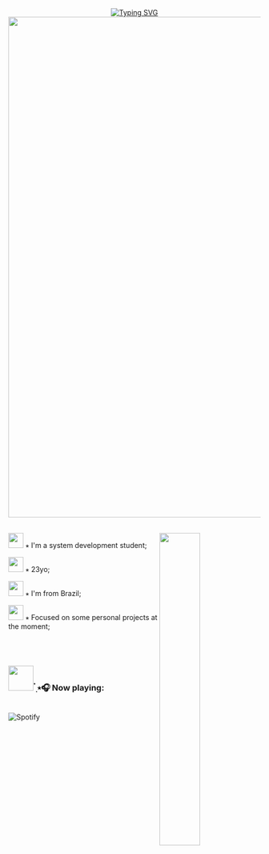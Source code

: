 <div align="center">
  <a href="https://git.io/typing-svg"><img src="https://readme-typing-svg.demolab.com?font=Baloo+Paaji+2&size=35&pause=1000&color=FFB7C6&width=445&lines=Hello%2C+I'm+Gabriela!+(%EF%BD%A1%E2%80%A2%CC%80%E1%B4%97-)%E2%9C%A7" alt="Typing SVG" /></a>
  </a>
</div>

<!--divider-->
<div align="center">
  <img src="https://cutekawaiiresources.wordpress.com/wp-content/uploads/2014/08/1.gif" width="1000px">
</div></br>

<div>
  <!--madokami-->
  <img align="right" width="40%" src="https://media1.tenor.com/m/oifWjEcfdRsAAAAC/madoka-magica.gif">
  <!--info-->
  <p>
    <img width="30px" src="https://64.media.tumblr.com/3c6ae8227309d9b4d548487a38da4733/a99701de4660a168-88/s75x75_c1/217cda36eb3ef94ae9bfc1b25e947cd897548d4f.gif">
    ⭒ I'm a system development student;
  </p>
  <p>
    <img width="30px" src="https://64.media.tumblr.com/4d6d068726e02634e168a924f92f1e61/tumblr_pdhelkXZm81r2z24oo3_r1_100.gif">
    ⭒ 23yo;
  </p>
    <p>
    <img width="30px" src="https://64.media.tumblr.com/2890ab2569b1c138d1613dde7422f1db/1305a3fc019e2c8f-c9/s75x75_c1/ebae22262975fa0eaedbde9f5c6d22418a840390.gif">
    ⭒ I'm from Brazil;
  </p>
  <p>
    <img width="30px" src="https://64.media.tumblr.com/14855d0308f5c2b12446d8c64a98dbf8/6af0d8886def686e-76/s75x75_c1/a0cb10790a63fecd13a42fe1298ff4d2842fff26.webp">
    ⭒ Focused on some personal projects at the moment;
  </p>
</div></br>

#

<!--spotify-->
<div>
  <h3>
    <img src="https://64.media.tumblr.com/fbb7454cf7cbf635964c550bcd3195ad/cb6a6e5f526816d6-e2/s75x75_c1/60f48a9bd6b63868799ccdb3eeb75d1dcc7307af.webp" height="50px">
    ๋࣭ ⭑🎧 Now playing:
  </h3>

  &nbsp; <br> ![Spotify](https://spotify-recently-played-readme.vercel.app/api?user=rainbowvmin&unique={true|1|on|yes})
</div>

